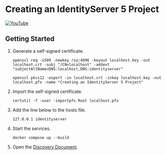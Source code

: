 # Creating an IdentityServer 5 Project

[![YouTube](https://img.youtube.com/vi/4Odvc5mDyLg/0.jpg)](https://www.youtube.com/watch?v=4Odvc5mDyLg)

## Getting Started

1. Generate a self-signed certificate.
    ```shell
    openssl req -x509 -newkey rsa:4096 -keyout localhost.key -out localhost.crt -subj "/CN=localhost" -addext "subjectAltName=DNS:localhost,DNS:identityserver"
    ```
    ```shell
    openssl pkcs12 -export -in localhost.crt -inkey localhost.key -out localhost.pfx -name "Creating an IdentityServer 5 Project"
    ```
1. Import the self-signed certificate.
    ```shell
    certutil -f -user -importpfx Root localhost.pfx
    ```
1. Add the line below to the hosts file.
    ```text
    127.0.0.1 identityserver
    ```
1. Start the services.
    ```shell
    docker compose up --build
    ```
1. Open the [Discovery Document](https://identityserver:5001/.well-known/openid-configuration).
